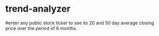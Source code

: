 ﻿# trend-analyzer
#enter any public stock ticker to see its 20 and 50 day average closing price over the period of 6 months.

